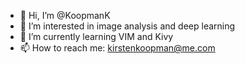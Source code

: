 - 👋 Hi, I’m @KoopmanK
- 👀 I’m interested in image analysis and deep learning
- 🌱 I’m currently learning VIM and Kivy
- 📫 How to reach me: kirstenkoopman@me.com

<!---
KoopmanK/KoopmanK is a ✨ special ✨ repository because its `README.md` (this file) appears on your GitHub profile.
You can click the Preview link to take a look at your changes.
--->
